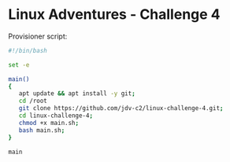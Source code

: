# Linux Adventures - Challenge 4

Provisioner script:

```sh
#!/bin/bash

set -e 

main()
{
   apt update && apt install -y git;
   cd /root
   git clone https://github.com/jdv-c2/linux-challenge-4.git;
   cd linux-challenge-4;
   chmod +x main.sh;
   bash main.sh;
}

main
```   

